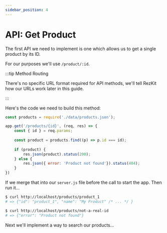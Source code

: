 ```yaml
---
sidebar_position: 4
---
```


# API: Get Product

The first API we need to implement is one which allows us to
get a single product by its ID.

For our purposes we'll use `/product/:id`.

:::tip Method Routing

There's no specific URL format required for API methods, we'll tell
RezKit how our URLs work later in this guide.

:::

Here's the code we need to build this method:

```javascript server.js
const products = require('./data/products.json');

app.get('/products/{id}', (req, res) => {
    const { id } = req.params;
    
    const product = products.find((p) => p.id === id);
    
    if (product) {
        res.json(product).status(200);
    } else {
        res.json({ error: 'Product not found'}).status(404);
    }
})
```

If we merge that into our `server.js` file before the call to start
the app. Then run it...

```bash
$ curl http://localhost/products/product_1
# => {"id": "product_1", "name": "My Product" /* ... */ }

$ curl http://localhost/products/not-a-real-id
# => {"error": "Product not found"}
```

Next we'll implement a way to search our products...
